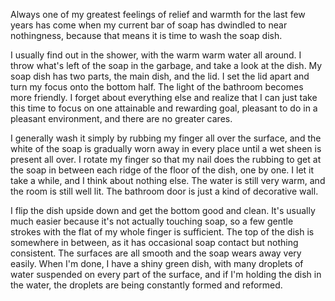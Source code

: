 Always one of my greatest feelings of relief and warmth for the last few years has come when my current bar of soap has dwindled to near nothingness, because that means it is time to wash the soap dish.

I usually find out in the shower, with the warm warm water all around.  I throw what's left of the soap in the garbage, and take a look at the dish.  My soap dish has two parts, the main dish, and the lid.  I set the lid apart and turn my focus onto the bottom half.  The light of the bathroom becomes more friendly.  I forget about everything else and realize that I can just take this time to focus on one attainable and rewarding goal, pleasant to do in a pleasant environment, and there are no greater cares.

I generally wash it simply by rubbing my finger all over the surface, and the white of the soap is gradually worn away in every place until a wet sheen is present all over.  I rotate my finger so that my nail does the rubbing to get at the soap in between each ridge of the floor of the dish, one by one.  I let it take a while, and I think about nothing else.  The water is still very warm, and the room is still well lit.  The bathroom door is just a kind of decorative wall.

I flip the dish upside down and get the bottom good and clean.  It's usually much easier because it's not actually touching soap, so a few gentle strokes with the flat of my whole finger is sufficient.  The top of the dish is somewhere in between, as it has occasional soap contact but nothing consistent.  The surfaces are all smooth and the soap wears away very easily.  When I'm done, I have a shiny green dish, with many droplets of water suspended on every part of the surface, and if I'm holding the dish in the water, the droplets are being constantly formed and reformed.